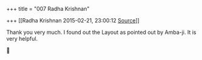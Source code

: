 +++
title = "007 Radha Krishnan"

+++
[[Radha Krishnan	2015-02-21, 23:00:12 [Source](https://groups.google.com/g/samskrita/c/cYxRfLx9mWM)]]



Thank you very much. I found out the Layout as pointed out by Amba-ji.
It is very helpful.  



